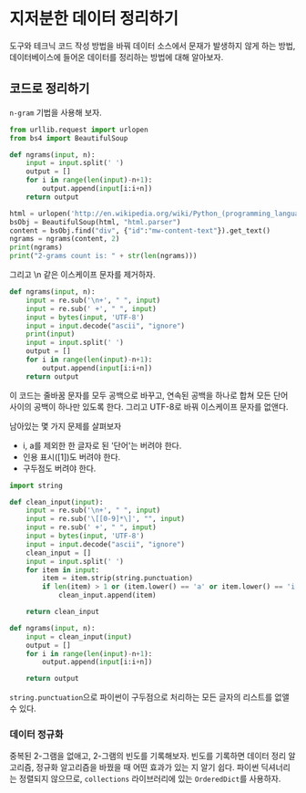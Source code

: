 # 지저분한 데이터 정리하기

도구와 테크닉 코드 작성 방법을 바꿔 데이터 소스에서 문재가 발생하지 않게 하는 방법, 데이터베이스에 들어온 데이터를 정리하는 방법에 대해 알아보자.

## 코드로 정리하기

`n-gram` 기법을 사용해 보자.

```py
from urllib.request import urlopen
from bs4 import BeautifulSoup

def ngrams(input, n):
    input = input.split(' ')
    output = []
    for i in range(len(input)-n+1):
        output.append(input[i:i+n])
    return output

html = urlopen('http://en.wikipedia.org/wiki/Python_(programming_language)')
bsObj = BeautifulSoup(html, "html.parser")
content = bsObj.find("div", {"id":"mw-content-text"}).get_text()
ngrams = ngrams(content, 2)
print(ngrams)
print("2-grams count is: " + str(len(ngrams)))
```

그리고 \n 같은 이스케이프 문자를 제거하자.

```py
def ngrams(input, n):
    input = re.sub('\n+', " ", input)
    input = re.sub(' +', " ", input)
    input = bytes(input, 'UTF-8')
    input = input.decode("ascii", "ignore")
    print(input)
    input = input.split(' ')
    output = []
    for i in range(len(input)-n+1):
        output.append(input[i:i+n])
    return output
```

이 코드는 줄바꿈 문자를 모두 공백으로 바꾸고, 연속된 공백을 하나로 합쳐 모든 단어 사이의 공백이 하나만 있도록 한다.
그리고 UTF-8로 바꿔 이스케이프 문자를 없앤다.

남아있는 몇 가지 문제를 살펴보자

* i, a를 제외한 한 글자로 된 '단어'는 버려야 한다.
* 인용 표시([1])도 버려야 한다.
* 구두점도 버려야 한다.

```py
import string

def clean_input(input):
    input = re.sub('\n+', " ", input)
    input = re.sub('\[[0-9]*\]', "", input)
    input = re.sub(' +', " ", input)
    input = bytes(input, 'UTF-8')
    input = input.decode("ascii", "ignore")
    clean_input = []
    input = input.split(' ')
    for item in input:
        item = item.strip(string.punctuation)
        if len(item) > 1 or (item.lower() == 'a' or item.lower() == 'i'):
            clean_input.append(item)

    return clean_input

def ngrams(input, n):
    input = clean_input(input)
    output = []
    for i in range(len(input)-n+1):
        output.append(input[i:i+n])

    return output
```

`string.punctuation`으로 파이썬이 구두점으로 처리하는 모든 글자의 리스트를 없앨 수 있다.

### 데이터 정규화

중복된 2-그램을 없애고, 2-그램의 빈도를 기록해보자. 빈도를 기록하면 데이터 정리 알고리즘, 정규화 알고리즘을 바꿨을 때 어떤 효과가 있는 지 알기 쉽다.
파이썬 딕셔너리는 정렬되지 않으므로, `collections` 라이브러리에 있는 `OrderedDict`를 사용하자.